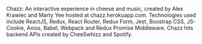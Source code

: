 Chazz: An interactive experience in cheese and music, created by Alex Krawiec and Marty Yee hosted at chazz.herokuapp.com. Technologies used include ReactJS, Redux, React Router, Redux Form, Jest, Boostrap CSS, JS-Cookie, Axios, Babel, Webpack and Redux Promise Middleware. Chazz hits backend APIs created by CheeSwhizz and Spotify.
